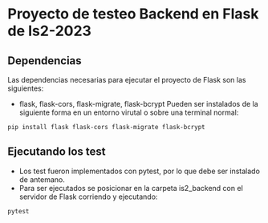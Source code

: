 # Proyecto de testeo Backend en Flask de Is2-2023

## Dependencias
Las dependencias necesarias para ejecutar el proyecto de Flask son las siguientes:
- flask, flask-cors, flask-migrate, flask-bcrypt 
Pueden ser instalados de la siguiente forma en un entorno virutal o sobre una terminal normal:

```
pip install flask flask-cors flask-migrate flask-bcrypt
```
## Ejecutando los test
- Los test fueron implementados con pytest, por lo que debe ser instalado de antemano.
- Para ser ejecutados se posicionar en la carpeta is2_backend con el servidor de Flask corriendo
y ejecutando:

```
pytest 
```
